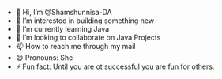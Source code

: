 - 👋 Hi, I’m @Shamshunnisa-DA
- 👀 I’m interested in building something new
- 🌱 I’m currently learning Java
- 💞️ I’m looking to collaborate on Java Projects
- 📫 How to reach me through my mail
- 😄 Pronouns: She
- ⚡ Fun fact: Until you are ot successful you are fun for others.

<!---
Shamshunnisa-DA/Shamshunnisa-DA is a ✨ special ✨ repository because its `README.md` (this file) appears on your GitHub profile.
You can click the Preview link to take a look at your changes.
--->
